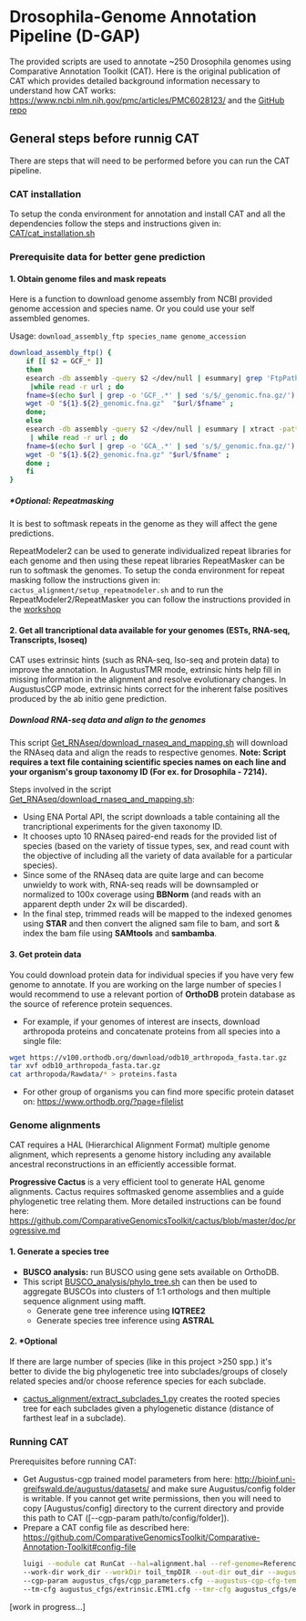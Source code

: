 # Drosophila-Genome Annotation Pipeline (D-GAP)

The provided scripts are used to annotate ~250 Drosophila genomes using Comparative Annotation Toolkit (CAT). Here is the original publication of CAT which provides detailed background information necessary to understand how CAT works: https://www.ncbi.nlm.nih.gov/pmc/articles/PMC6028123/  and the [GitHub repo](https://github.com/ComparativeGenomicsToolkit/Comparative-Annotation-Toolkit)

## General steps before runnig CAT
There are steps that will need to be performed before you can run the CAT pipeline.

### CAT installation 
To setup the conda environment for annotation and install CAT and all the dependencies follow the steps and instructions given in: [CAT/cat_installation.sh](CAT/cat_installation.sh)

### Prerequisite data for better gene prediction

#### 1. Obtain genome files and mask repeats
Here is a function to download genome assembly from NCBI provided genome accession and species name. Or you could use your self assembled genomes.

Usage: ```download_assembly_ftp species_name genome_accession```
```bash
download_assembly_ftp() {
    if [[ $2 = GCF_* ]]
    then
    esearch -db assembly -query $2 </dev/null | esummary| grep 'FtpPath type="RefSeq"'|sed 's/<FtpPath type="RefSeq">//'|sed 's_</FtpPath>__'|sed 's_\s__g' \
     |while read -r url ; do
    fname=$(echo $url | grep -o 'GCF_.*' | sed 's/$/_genomic.fna.gz/') ;
    wget -O "${1}.${2}_genomic.fna.gz"  "$url/$fname" ;
    done;
    else
    esearch -db assembly -query $2 </dev/null | esummary | xtract -pattern DocumentSummary -element FtpPath_GenBank \
     | while read -r url ; do
    fname=$(echo $url | grep -o 'GCA_.*' | sed 's/$/_genomic.fna.gz/') ;
    wget -O "${1}.${2}_genomic.fna.gz" "$url/$fname" ;
    done ;
    fi
}
```

##### *Optional: Repeatmasking 
It is best to softmask repeats in the genome as they will affect the gene predictions. 

RepeatModeler2 can be used to generate individualized repeat libraries for each genome and then using these repeat libraries RepeatMasker can be run to softmask the genomes. To setup the conda environment for repeat masking follow the instructions given in: ```cactus_alignment/setup_repeatmodeler.sh``` and to run the RepeatModeler2/RepeatMasker you can follow the instructions provided in the [workshop](https://github.com/ISUgenomics/bioinformatics-workbook/blob/master/dataAnalysis/ComparativeGenomics/RepeatModeler_RepeatMasker.md)

#### 2. Get all trancriptional data available for your genomes (ESTs, RNA-seq, Transcripts, Isoseq)
CAT uses extrinsic hints (such as RNA-seq, Iso-seq and protein data) to improve the annotation. In AugustusTMR mode, extrinsic hints help fill in missing information in the alignment and resolve evolutionary changes. In AugustusCGP mode, extrinsic hints correct for the inherent false positives produced by the ab initio gene prediction.

##### Download RNA-seq data and align to the genomes
This script [Get_RNAseq/download_rnaseq_and_mapping.sh](Get_RNAseq/download_rnaseq_and_mapping.sh) will download the RNAseq data and align the reads to respective genomes. **Note: Script requires a text file containing scientific species names on each line and your organism's group taxonomy ID (For ex. for Drosophila - 7214).**

Steps involved in the script [Get_RNAseq/download_rnaseq_and_mapping.sh](Get_RNAseq/download_rnaseq_and_mapping.sh):
- Using ENA Portal API, the script downloads a table containing all the trancriptional experiments for the given taxonomy ID.
- It chooses upto 10 RNAseq paired-end reads for the provided list of species (based on the variety of tissue types, sex, and read count with the objective of including all the variety of data available for a particular species).
- Since some of the RNAseq data are quite large and can become unwieldy to work with, RNA-seq reads will be downsampled or normalized to 100x coverage using **BBNorm** (and reads with an apparent depth under 2x will be discarded).
- In the final step, trimmed reads will be mapped to the indexed genomes using **STAR** and then convert the aligned sam file to bam, and sort & index the bam file using **SAMtools** and **sambamba**.

#### 3. Get protein data
You could download protein data for individual species if you have very few genome to annotate. If you are working on the large number of species I would recommend to use a relevant portion of **OrthoDB** protein database as the source of reference protein sequences.
- For example, if your genomes of interest are insects, download arthropoda proteins and concatenate proteins from all species into a single file: 
```bash
wget https://v100.orthodb.org/download/odb10_arthropoda_fasta.tar.gz
tar xvf odb10_arthropoda_fasta.tar.gz
cat arthropoda/Rawdata/* > proteins.fasta
```
- For other group of organisms you can find more specific protein dataset on: https://www.orthodb.org/?page=filelist

### Genome alignments
CAT requires a HAL (Hierarchical Alignment Format) multiple genome alignment, which represents a genome history including any available ancestral reconstructions in an efficiently accessible format.

**Progressive Cactus** is a very efficient tool to generate HAL genome alignments. Cactus requires softmasked genome assemblies and a guide phylogenetic tree relating them. More detailed instructions can be found here: https://github.com/ComparativeGenomicsToolkit/cactus/blob/master/doc/progressive.md

#### 1. Generate a species tree
- **BUSCO analysis:** run BUSCO using gene sets available on OrthoDB.
- This script [BUSCO_analysis/phylo_tree.sh](BUSCO_analysis/phylo_tree.sh) can then be used to aggregate BUSCOs into clusters of 1:1 orthologs and then multiple sequence alignment using mafft.
  - Generate gene tree inference using **IQTREE2**
  - Generate species tree inference using **ASTRAL**

#### 2. *Optional
If there are large number of species (like in this project >250 spp.) it's better to divide the big phylogenetic tree into subclades/groups of closely related species and/or choose reference species for each subclade. 
- [cactus_alignment/extract_subclades_1.py](cactus_alignment/extract_subclades_1.py) creates the rooted species tree for each subclades given a phylogenetic distance (distance of farthest leaf in a subclade).

### Running CAT
Prerequisites before running CAT:
- Get Augustus-cgp trained model parameters from here: http://bioinf.uni-greifswald.de/augustus/datasets/ and make sure Augustus/config folder is writable.
  If you cannot get write permissions, then you will need to copy [Augustus/config] directory to the current directory and provide this path to CAT ([--cgp-param path/to/config/folder]).
- Prepare a CAT config file as described here: https://github.com/ComparativeGenomicsToolkit/Comparative-Annotation-Toolkit#config-file
  ```bash
  luigi --module cat RunCat --hal=alignment.hal --ref-genome=Reference_Species --config=config.file \
  --work-dir work_dir --workDir toil_tmpDIR --out-dir out_dir --augustus --local-scheduler --augustus-species fly --augustus-cgp \
  --cgp-param augustus_cfgs/cgp_parameters.cfg --augustus-cgp-cfg-template augustus_cfgs/cgp_extrinsic_template.cfg \
  --tm-cfg augustus_cfgs/extrinsic.ETM1.cfg --tmr-cfg augustus_cfgs/extrinsic.ETM2.cfg --assembly-hub --binary-mode local --workers=65 --maxCores=12
  ```
  
[work in progress...]
